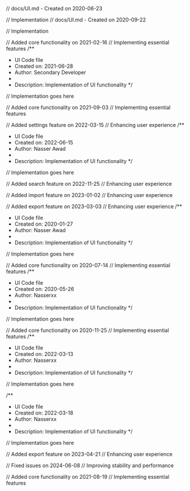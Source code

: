 // docs/UI.md - Created on 2020-06-23

// Implementation
// docs/UI.md - Created on 2020-09-22

// Implementation

// Added core functionality on 2021-02-16
// Implementing essential features
/**
 * UI Code file
 * Created on: 2021-06-28
 * Author: Secondary Developer
 *
 * Description: Implementation of UI functionality
 */
 
// Implementation goes here


// Added core functionality on 2021-09-03
// Implementing essential features

// Added settings feature on 2022-03-15
// Enhancing user experience
/**
 * UI Code file
 * Created on: 2022-06-15
 * Author: Nasser Awad
 *
 * Description: Implementation of UI functionality
 */
 
// Implementation goes here


// Added search feature on 2022-11-25
// Enhancing user experience

// Added import feature on 2023-01-02
// Enhancing user experience

// Added export feature on 2023-03-03
// Enhancing user experience
/**
 * UI Code file
 * Created on: 2020-01-27
 * Author: Nasser Awad
 *
 * Description: Implementation of UI functionality
 */
 
// Implementation goes here


// Added core functionality on 2020-07-14
// Implementing essential features
/**
 * UI Code file
 * Created on: 2020-05-26
 * Author: Nasserxx
 *
 * Description: Implementation of UI functionality
 */
 
// Implementation goes here


// Added core functionality on 2020-11-25
// Implementing essential features
/**
 * UI Code file
 * Created on: 2022-03-13
 * Author: Nasserxx
 *
 * Description: Implementation of UI functionality
 */
 
// Implementation goes here

/**
 * UI Code file
 * Created on: 2022-03-18
 * Author: Nasserxx
 *
 * Description: Implementation of UI functionality
 */
 
// Implementation goes here


// Added export feature on 2023-04-21
// Enhancing user experience

// Fixed issues on 2024-06-08
// Improving stability and performance

// Added core functionality on 2021-08-19
// Implementing essential features
